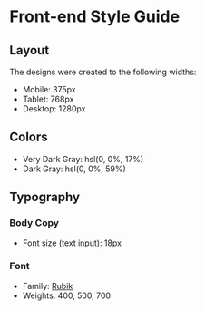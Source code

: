 # Front-end Style Guide

## Layout

The designs were created to the following widths:

- Mobile: 375px
- Tablet: 768px
- Desktop: 1280px

## Colors

- Very Dark Gray: hsl(0, 0%, 17%)
- Dark Gray: hsl(0, 0%, 59%)

## Typography

### Body Copy

- Font size (text input): 18px

### Font

- Family: [Rubik](https://fonts.google.com/specimen/Rubik)
- Weights: 400, 500, 700

